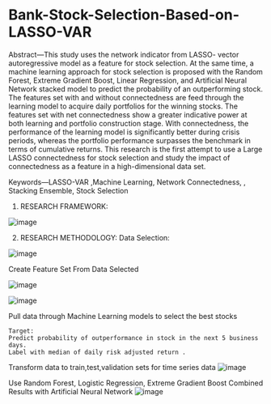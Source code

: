 # Bank-Stock-Selection-Based-on-LASSO-VAR

Abstract—This study uses the network indicator 
from LASSO- vector autoregressive model as a 
feature for stock selection. At the same time, a 
machine learning approach for stock selection is 
proposed with the Random Forest, Extreme 
Gradient Boost, Linear Regression, and 
Artificial Neural Network stacked model to 
predict the probability of an outperforming 
stock. The features set with and without 
connectedness are feed through the learning 
model to acquire daily portfolios for the winning 
stocks. The features set with net connectedness 
show a greater indicative power at both learning 
and portfolio construction stage. With 
connectedness, the performance of the learning 
model is significantly better during crisis 
periods, whereas the portfolio performance 
surpasses the benchmark in terms of cumulative 
returns. This research is the first attempt to use 
a Large LASSO connectedness for stock 
selection and study the impact of connectedness 
as a feature in a high-dimensional data set. 


Keywords—LASSO-VAR ,Machine Learning, 
Network Connectedness, , Stacking Ensemble, 
Stock Selection


1. RESEARCH FRAMEWORK:

![image](https://user-images.githubusercontent.com/82497669/148704741-94356578-1cb7-44fb-9644-fcc3ff50da16.png)


2. RESEARCH METHODOLOGY:
  Data Selection:

![image](https://user-images.githubusercontent.com/82497669/148704798-e8c255c8-ca9f-4aa6-afd3-abb5c1991cbb.png)

  Create Feature Set From Data Selected

![image](https://user-images.githubusercontent.com/82497669/148704844-2e55dacd-499f-43dd-893d-5f0b9c08612f.png)

![image](https://user-images.githubusercontent.com/82497669/148704866-5ba2ce2c-e520-4b8a-93dc-8ed7e503076f.png)


  Pull data through Machine Learning models to select the best stocks
  
    Target:
    Predict probability of outperformance in stock in the next 5 business days.
    Label with median of daily risk adjusted return .

  Transform data to train,test,validation sets for time series data
![image](https://user-images.githubusercontent.com/82497669/148704954-e77bee1a-6727-4165-8a4c-6ff09a79d769.png)

  Use Random Forest, Logistic Regression, Extreme Gradient Boost
  Combined Results with Artificial Neural Network
![image](https://user-images.githubusercontent.com/82497669/148704972-d9043ad5-c5f2-48d0-b8a4-b21db05b47d7.png)




